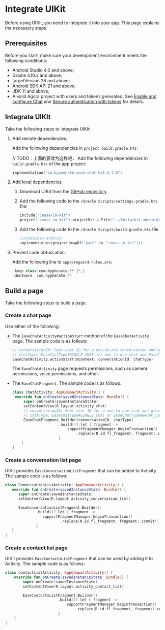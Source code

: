 # Integrate UIKit

Before using UIKit, you need to integrate it into your app. This page explains the necessary steps. 

## Prerequisites

Before you start, make sure your development environment meets the following conditions:

- Android Studio 4.0 and above;
- Gradle 4.10.x and above;
- targetVersion 26 and above;
- Android SDK API 21 and above;
- JDK 11 and above;
- A valid Agora project with users and tokens generated. See [Enable and configure Chat](https://docs.agora.io/en/agora-chat/get-started/enable) and [Secure authentication with tokens](https://docs.agora.io/en/agora-chat/develop/authentication) for details. 

## Integrate UIKIt

Take the following steps to integrate UIKit:

1. Add remote dependencies.

   Add the following dependencies in `project build.gradle.kts`: 

   // TODO：上面的要改为这样吧， Add the following dependencies in `build.gradle.kts` of the app project: 

   ```kotlin
   implementation("io.hyphenate:ease-chat-kit:4.7.0")
   ```

2. Add local dependencies.

   1. Download UIKit from the [GitHub repository](https://github.com/easemob/chatuikit-android).

   2. Add the following code to the `/Gradle Scripts/settings.gradle.kts` file:

      ```kotlin
      include(":ease-im-kit")
      project(":ease-im-kit").projectDir = File("../chatuikit-android/ease-im-kit")
      ```
   
   3. Add the following code to the `/Gradle Scripts/build.gradle.kts` file:

      ```kotlin
      //chatuikit-android
      implementation(project(mapOf("path" to ":ease-im-kit")))
      ```

3. Prevent code obfuscation.

   Add the following line to `app/proguard-rules.pro`:

   ```kotlin
   -keep class com.hyphenate.** {*;}
   -dontwarn  com.hyphenate.**
   ```

## Build a page

Take the following steps to build a page.

### Create a chat page

Use either of the following: 

- The `EaseChatActivity#actionStart` method of the `EaseChatActivity` page. The sample code is as follows:

   ```kotlin
   // conversationId: Peer user ID for a one-to-one conversation and group ID for a group chat
   // chatType: EaseChatType#SINGLE_CHAT for one-to-one chat and EaseChatType#GROUP_CHAT for group chat
   EaseChatActivity.actionStart(mContext, conversationId, chatType)
   ```

   The `EaseChatActivity` page requests permissions, such as camera permissions, voice permissions, and other.

- The `EaseChatFragment`. The sample code is as follows:

   ```kotlin
   class ChatActivity: AppCompactActivity() {
    override fun onCreate(savedInstanceState: Bundle?) {
        super.onCreate(savedInstanceState)
        setContentView(R.layout.activity_chat)
        // conversationID: Peer user ID for a one-to-one chat and group ID for a group chat
        // chatType: EaseChatType#SINGLE_CHAT or EaseChatType#GROUP_CHAT
        EaseChatFragment.Builder(conversationId, chatType)
                        .build()?.let { fragment ->
                            supportFragmentManager.beginTransaction()
                                .replace(R.id.fl_fragment, fragment).commit()
                        }
       }
   }
   ```

### Create a conversation list page

UIKit provides `EaseConversationListFragment` that can be added to Activity. The sample code is as follows:

```kotlin
class ConversationListActivity: AppCompactActivity() {
   override fun onCreate(savedInstanceState: Bundle?) {
      super.onCreate(savedInstanceState)
      setContentView(R.layout.activity_conversation_list)

      EaseConversationListFragment.Builder()
              .build()?.let { fragment ->
                 supportFragmentManager.beginTransaction()
                         .replace(R.id.fl_fragment, fragment).commit()
              }
   }
}
```

### Create a contact list page

UIKit provides `EaseContactsListFragment` that can be used by adding it to Activity. The sample code is as follows:

```kotlin
class ContactListActivity: AppCompactActivity() {
    override fun onCreate(savedInstanceState: Bundle?) {
        super.onCreate(savedInstanceState)
        setContentView(R.layout.activity_contact_list)

        EaseContactsListFragment.Builder()
                        .build()?.let { fragment ->
                            supportFragmentManager.beginTransaction()
                                .replace(R.id.fl_fragment, fragment).commit()
                        }
    }
}
```


